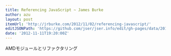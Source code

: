 ```yaml
---
title: Referencing JavaScript ~ James Burke
author: azu
layout: post
itemUrl: 'http://jrburke.com/2012/11/02/referencing-javascript/'
editJSONPath: 'https://github.com/jser/jser.info/edit/gh-pages/data/2012/11/index.json'
date: '2012-11-11T19:20:00Z'
---
```

AMDモジュールとリファクタリング
